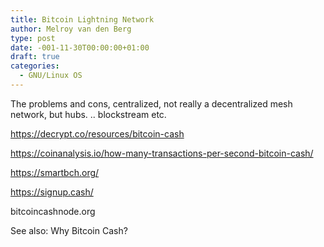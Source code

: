 ```yaml
---
title: Bitcoin Lightning Network
author: Melroy van den Berg
type: post
date: -001-11-30T00:00:00+01:00
draft: true
categories:
  - GNU/Linux OS
---
```


The problems and cons, centralized, not really a decentralized mesh network, but hubs. .. blockstream etc.

<https://decrypt.co/resources/bitcoin-cash>

<https://coinanalysis.io/how-many-transactions-per-second-bitcoin-cash/>

<https://smartbch.org/>

<https://signup.cash/>

bitcoincashnode.org

See also: Why Bitcoin Cash?
